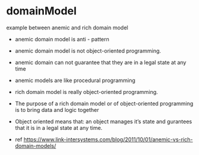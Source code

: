 # domainModel
example between anemic and rich domain model

* anemic domain model is anti - pattern
* anemic domain model is not object-oriented programming.
* anemic domain can not guarantee that they are in a legal state at any time 
* anemic models are like procedural programming

* rich domain model is really object-oriented programming.
* The purpose of a rich domain model or of object-oriented programming is to bring data and logic together
* Object oriented means that: an object manages it’s state and gurantees that it is in a legal state at any time.

* ref https://www.link-intersystems.com/blog/2011/10/01/anemic-vs-rich-domain-models/
